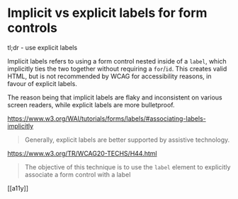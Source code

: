 # Implicit vs explicit labels for form controls

tl;dr - use explicit labels

Implicit labels refers to using a form control nested inside of a `label`, which implicitly ties the two together without requiring a `for`/`id`. This creates valid HTML, but is not recommended by WCAG for accessibility reasons, in favour of explicit labels.

The reason being that implicit labels are flaky and inconsistent on various screen readers, while explicit labels are more bulletproof.

https://www.w3.org/WAI/tutorials/forms/labels/#associating-labels-implicitly

> Generally, explicit labels are better supported by assistive technology.

https://www.w3.org/TR/WCAG20-TECHS/H44.html

> The objective of this technique is to use the `label` element to explicitly associate a form control with a label

[[a11y]]